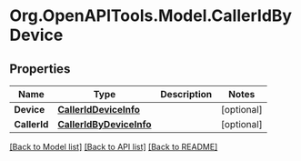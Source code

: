 
# Org.OpenAPITools.Model.CallerIdByDevice

## Properties

Name | Type | Description | Notes
------------ | ------------- | ------------- | -------------
**Device** | [**CallerIdDeviceInfo**](CallerIdDeviceInfo.md) |  | [optional] 
**CallerId** | [**CallerIdByDeviceInfo**](CallerIdByDeviceInfo.md) |  | [optional] 

[[Back to Model list]](../README.md#documentation-for-models)
[[Back to API list]](../README.md#documentation-for-api-endpoints)
[[Back to README]](../README.md)

